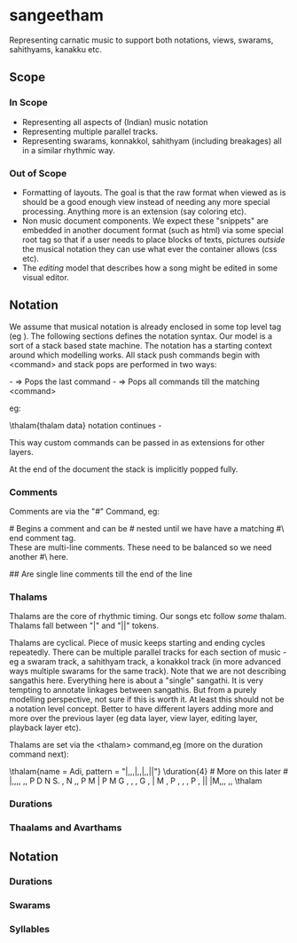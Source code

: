 # sangeetham

Representing carnatic music to support both notations, views, swarams, sahithyams, kanakku etc.

## Scope

### In Scope 

* Representing all aspects of (Indian) music notation
* Representing multiple parallel tracks.
* Representing swarams, konnakkol, sahithyam (including breakages) all in a similar rhythmic way.

### Out of Scope

* Formatting of layouts.  The goal is that the raw format when viewed as is should be a good enough view instead of needing any more special processing.  Anything more is an extension (say coloring etc).
* Non music document components.  We expect these "snippets" are embedded in another document format (such as html) via some special root tag so that if a user needs to place blocks of texts, pictures *outside* the musical notation they can use what ever the container allows (css etc).
* The *editing* model that describes how a song might be edited in some visual editor.

## Notation

We assume that musical notation is already enclosed in some top level tag (eg <music></music>).   The following sections defines the notation syntax.  Our model is a sort of a stack based state machine.   The notation has a starting context around which modelling works.   All stack push commands begin with \<command> and stack pops are performed in two ways:

\-            =>  Pops the last command
\-<command>   =>  Pops all commands till the matching \<command>

eg:

\thalam{thalam data} notation continues \-

This way custom commands can be passed in as extensions for other layers.

At the end of the document the stack is implicitly popped fully.

### Comments

Comments are via the "#" Command, eg:

\# Begins a comment and can be \# nested until we have have a matching #\ end comment tag.  
These are multi-line comments.
These need to be balanced so we need another #\ here.

\## Are single line comments till the end of the line

### Thalams

Thalams are the core of rhythmic timing.  Our songs etc follow *some* thalam.   Thalams fall between "|" and "||" tokens.

Thalams are cyclical.   Piece of music keeps starting and ending cycles repeatedly.   There can be multiple parallel tracks for each section of music - eg a swaram track, a sahithyam track, a konakkol track (in more advanced ways multiple swarams for the same track).  Note that we are not describing sangathis here.  Everything here is about a "single" sangathi.  It is very tempting to annotate linkages between sangathis.  But from a purely modelling perspective, not sure if this is worth it.   At least this should not be a notation level concept.   Better to have different layers adding more and more over the previous layer (eg data layer, view layer, editing layer, playback layer etc).

Thalams are set via the \<thalam> command,eg (more on the duration command next):

\thalam{name = Adi, pattern = "|,,,|,,|,,||"}
\duration{4} \# More on this later #\
|,,,, ,, P D   N S. , N  ,, P M  |  P M G , , , G ,  |  M , P ,  , , P , || 
|M,,, ,, 
\thalam

### Durations




### Thaalams and Avarthams

## Notation

### Durations

### Swarams

### Syllables
